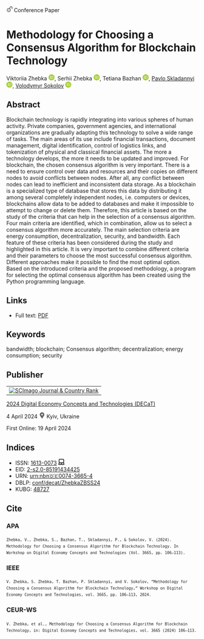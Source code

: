 <img src="/icons/unlock.svg" width="16" height="16"> Conference Paper

# Methodology for Choosing a Consensus Algorithm for Blockchain Technology

Viktoriia Zhebka <a href="https://orcid.org/0000-0003-4051-1190" target="_blank"><img src="/icons/orcid.svg" width="16" height="16"></a>,
Serhii Zhebka <a href="https://orcid.org/0009-0007-4620-9888" target="_blank"><img src="/icons/orcid.svg" width="16" height="16"></a>,
Tetiana Bazhan <a href="https://orcid.org/0009-0007-6594-1695" target="_blank"><img src="/icons/orcid.svg" width="16" height="16"></a>,
<a href="https://pavlo-skladannyi.github.io/">Pavlo Skladannyi</a> <a href="https://orcid.org/0000-0002-7775-6039" target="_blank"><img src="/icons/orcid.svg" width="16" height="16"></a>,
<a href="/">Volodymyr Sokolov</a> <a href="https://orcid.org/0000-0002-9349-7946" target="_blank"><img src="/icons/orcid.svg" width="16" height="16"></a>

## Abstract

Blockchain technology is rapidly integrating into various spheres of human activity. Private companies, government agencies, and international organizations are gradually adapting this technology to solve a wide range of tasks. The main areas of its use include financial transactions, document management, digital identification, control of logistics links, and tokenization of physical and classical financial assets. The more a technology develops, the more it needs to be updated and improved. For blockchain, the chosen consensus algorithm is very important. There is a need to ensure control over data and resources and their copies on different nodes to avoid conflicts between nodes. After all, any conflict between nodes can lead to inefficient and inconsistent data storage. As a blockchain is a specialized type of database that stores this data by distributing it among several completely independent nodes, i.e. computers or devices, blockchains allow data to be added to databases and make it impossible to attempt to change or delete them. Therefore, this article is based on the study of the criteria that can help in the selection of a consensus algorithm. Four main criteria are identified, which in combination, allow us to select a consensus algorithm more accurately. The main selection criteria are energy consumption, decentralization, security, and bandwidth. Each feature of these criteria has been considered during the study and highlighted in this article. It is very important to combine different criteria and their parameters to choose the most successful consensus algorithm. Different approaches make it possible to find the most optimal option. Based on the introduced criteria and the proposed methodology, a program for selecting the optimal consensus algorithm has been created using the Python programming language.

## Links

* Full text: [PDF](https://ceur-ws.org/Vol-3665/short6.pdf)

## Keywords

bandwidth; blockchain; Consensus algorithm; decentralization; energy consumption; security

## Publisher

<table>
<tr>
<td>
<a href="https://www.scimagojr.com/journalsearch.php?q=21100218356&amp;tip=sid&amp;exact=no" title="SCImago Journal &amp; Country Rank"><img border="0" src="https://www.scimagojr.com/journal_img.php?id=21100218356" alt="SCImago Journal &amp; Country Rank"  /></a>
</td>
</tr>
</table>

[2024 Digital Economy Concepts and Technologies (DECaT)](https://ceur-ws.org/Vol-3665/)

4 April 2024 <img src="/icons/location-pin.svg" width="16" height="16"> Kyiv, Ukraine

First Online: 19 April 2024

## Indices

* ISSN: [1613-0073](https://portal.issn.org/resource/ISSN/1613-0073) <img src="/icons/online.svg" width="16" height="16">
* EID: [2-s2.0-85191434425](http://www.scopus.com/record/display.url?origin=inward&eid=2-s2.0-85191434425)
* URN: [urn:nbn:de:0074-3665-4](https://nbn-resolving.org/xml/urn:nbn:de:0074-3665-4)
* DBLP: [conf/decat/ZhebkaZBSS24](https://dblp.org/rec/conf/decat/ZhebkaZBSS24)
* KUBG: [48727](http://elibrary.kubg.edu.ua/id/eprint/48727/)

## Cite

### APA

<small>`Zhebka, V., Zhebka, S., Bazhan, T., Skladannyi, P., & Sokolov, V. (2024). Methodology for Choosing a Consensus Algorithm for Blockchain Technology. In Workshop on Digital Economy Concepts and Technologies (Vol. 3665, pp. 106–113).`</small>

### IEEE

<small>`V. Zhebka, S. Zhebka, T. Bazhan, P. Skladannyi, and V. Sokolov, “Methodology for Choosing a Consensus Algorithm for Blockchain Technology,” Workshop on Digital Economy Concepts and Technologies, vol. 3665, pp. 106–113, 2024.`</small>

### CEUR-WS

<small>`V. Zhebka, et al., Methodology for Choosing a Consensus Algorithm for Blockchain Technology, in: Digital Economy Concepts and Technologies, vol. 3665 (2024) 106–113.`</small>
